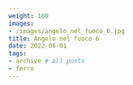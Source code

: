 ```yaml
---
weight: 160
images:
- /images/angelo_nel_fuoco_6.jpg
title: Angelo nel fuoco 6
date: 2022-06-01
tags:
- archive # all posts
- ferro
---
```


